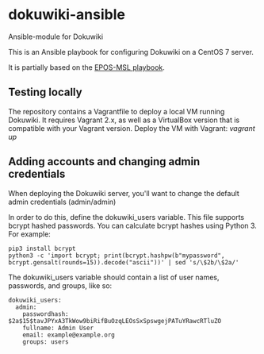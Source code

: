 # dokuwiki-ansible
Ansible-module for Dokuwiki

This is an Ansible playbook for configuring Dokuwiki on a CentOS 7 server.

It is partially based on the [EPOS-MSL playbook](https://github.com/UtrechtUniversity/epos-msl).

## Testing locally

The repository contains a Vagrantfile to deploy a local VM running Dokuwiki. It requires Vagrant 2.x,
as well as a VirtualBox version that is compatible with your Vagrant version. Deploy the VM with
Vagrant: _vagrant up_

## Adding accounts and changing admin credentials

When deploying the Dokuwiki server, you'll want to change the default admin credentials (admin/admin)

In order to do this, define the dokuwiki\_users variable. This file supports bcrypt hashed passwords. You can
calculate bcrypt hashes using Python 3. For example:

```
pip3 install bcrypt
python3 -c 'import bcrypt; print(bcrypt.hashpw(b"mypassword", bcrypt.gensalt(rounds=15)).decode("ascii"))' | sed 's/\$2b/\$2a/'
```

The dokuwiki\_users variable should contain a list of user names, passwords, and groups, like so:

```
dokuwiki_users:
  admin:
    passwordhash: $2a$15$tavJPYxA3TkWow9biRifBuOzqLEOsSxSpswgejPATuYRawcRTluZO
    fullname: Admin User
    email: example@example.org
    groups: users
```
